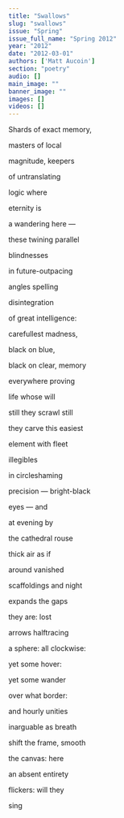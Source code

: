 ```yaml
---
title: "Swallows"
slug: "swallows"
issue: "Spring"
issue_full_name: "Spring 2012"
year: "2012"
date: "2012-03-01"
authors: ['Matt Aucoin']
section: "poetry"
audio: []
main_image: ""
banner_image: ""
images: []
videos: []
---
```

Shards of exact memory, 

 masters of local 

 magnitude, keepers 

 of untranslating

 logic where

 eternity is 

 a wandering here — 

 these twining parallel 

 blindnesses 

 in future-outpacing 

 angles spelling 

 disintegration 

 of great intelligence: 

 carefullest madness, 

 black on blue, 

 black on clear, memory 

 everywhere proving 

 life whose will 

 still they scrawl still 

 they carve this easiest 

 element with fleet 

 illegibles 

 in circleshaming

 precision — bright-black

 eyes — and 

 at evening by

 the cathedral rouse 

 thick air as if 

 around vanished 

 scaffoldings and night 

 expands the gaps

 they are: lost 

 arrows halftracing 

 a sphere: all clockwise: 

 yet some hover: 

 yet some wander 

 over what border: 

 and hourly unities 

 inarguable as breath 

 shift the frame, smooth 

 the canvas: here

 an absent entirety 

 flickers: will they 

 sing

  

